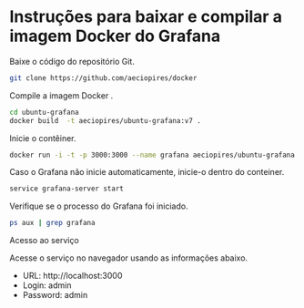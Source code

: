 # Instruções para baixar e compilar a imagem Docker do Grafana

Baixe o código do repositório Git.

```sh
git clone https://github.com/aeciopires/docker
```

Compile a imagem Docker .

```sh
cd ubuntu-grafana
docker build  -t aeciopires/ubuntu-grafana:v7 .
```

Inicie o contêiner.

```sh
docker run -i -t -p 3000:3000 --name grafana aeciopires/ubuntu-grafana:v7 /bin/bash
```

Caso o Grafana não inicie automaticamente, inicie-o dentro do conteiner.

```sh
service grafana-server start
```

Verifique se o processo do Grafana foi iniciado.

```sh
ps aux | grep grafana
```

Acesso ao serviço

Acesse o serviço no navegador usando as informações abaixo.

* URL: http://localhost:3000 
* Login: admin 
* Password: admin
